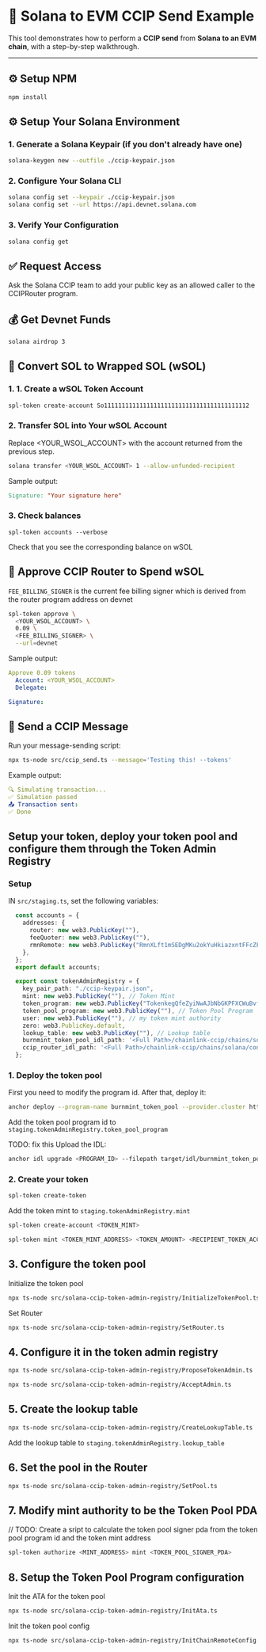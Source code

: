 # 🔁 Solana to EVM CCIP Send Example

This tool demonstrates how to perform a **CCIP send** from **Solana to an EVM chain**, with a step-by-step walkthrough.

---

## ⚙️ Setup NPM

```bash
npm install
```

## ⚙️ Setup Your Solana Environment

### 1. Generate a Solana Keypair (if you don't already have one)

```bash
solana-keygen new --outfile ./ccip-keypair.json
```

### 2. Configure Your Solana CLI

```bash
solana config set --keypair ./ccip-keypair.json
solana config set --url https://api.devnet.solana.com
```

### 3. Verify Your Configuration

```bash
solana config get
```

## ✅ Request Access

Ask the Solana CCIP team to add your public key as an allowed caller to the CCIPRouter program.

## 💰 Get Devnet Funds

```bash
solana airdrop 3
```

## 🔁 Convert SOL to Wrapped SOL (wSOL)

### 1. 1. Create a wSOL Token Account

```bash
spl-token create-account So11111111111111111111111111111111111111112
```

### 2. Transfer SOL into Your wSOL Account

Replace <YOUR_WSOL_ACCOUNT> with the account returned from the previous step.

```bash
solana transfer <YOUR_WSOL_ACCOUNT> 1 --allow-unfunded-recipient
```

Sample output:

```makefile
Signature: "Your signature here"
```

### 3. Check balances

```bach
spl-token accounts --verbose
```

Check that you see the corresponding balance on wSOL

## 🧾 Approve CCIP Router to Spend wSOL

`FEE_BILLING_SIGNER` is the current fee billing signer which is derived from the router program address on devnet

```bash
spl-token approve \
  <YOUR_WSOL_ACCOUNT> \
  0.09 \
  <FEE_BILLING_SIGNER> \
  --url=devnet
```

Sample output:

```yaml
Approve 0.09 tokens
  Account: <YOUR_WSOL_ACCOUNT>
  Delegate:

Signature:
```

## 🚀 Send a CCIP Message

Run your message-sending script:

```bash
npx ts-node src/ccip_send.ts --message='Testing this! --tokens'
```

Example output:

```yaml
🔍 Simulating transaction...
✅ Simulation passed
📤 Transaction sent:
✅ Done
```


## Setup your token, deploy your token pool and configure them through the Token Admin Registry

### Setup
IN `src/staging.ts`, set the following variables:

```typescript
  const accounts = {
    addresses: {
      router: new web3.PublicKey(""),
      feeQuoter: new web3.PublicKey(""),
      rmnRemote: new web3.PublicKey("RmnXLft1mSEDgMKu2okYuHkiazxntFFcZFrrcXxYg7"),
    },
  };
  export default accounts;

  export const tokenAdminRegistry = {
    key_pair_path: "./ccip-keypair.json",
    mint: new web3.PublicKey(""), // Token Mint
    token_program: new web3.PublicKey("TokenkegQfeZyiNwAJbNbGKPFXCWuBvf9Ss623VQ5DA"), // spl token program
    token_pool_program: new web3.PublicKey(""), // Token Pool Program
    user: new web3.PublicKey(""), // my token mint authority
    zero: web3.PublicKey.default,
    lookup_table: new web3.PublicKey(""), // Lookup table
    burnmint_token_pool_idl_path: '<Full Path>/chainlink-ccip/chains/solana/tsclient/src/modified-idl/burnmint_token_pool.json',
    ccip_router_idl_path: '<Full Path>/chainlink-ccip/chains/solana/contracts/target/idl/ccip_router.json',
  };
```

### 1. Deploy the token pool

First you need to modify the program id. After that, deploy it:

```bash
anchor deploy --program-name burnmint_token_pool --provider.cluster https://api.devnet.solana.com
```

Add the token pool program id to `staging.tokenAdminRegistry.token_pool_program`

TODO: fix this
Upload the IDL:

```bash
anchor idl upgrade <PROGRAM_ID> --filepath target/idl/burnmint_token_pool.json
```


### 2. Create your token


```bash
spl-token create-token
```

Add the token mint to `staging.tokenAdminRegistry.mint`

```bash
spl-token create-account <TOKEN_MINT>
```


```bash
spl-token mint <TOKEN_MINT_ADDRESS> <TOKEN_AMOUNT> <RECIPIENT_TOKEN_ACCOUNT_ADDRESS>
```


## 3. Configure the token pool

Initialize the token pool

```bash
npx ts-node src/solana-ccip-token-admin-registry/InitializeTokenPool.ts
```

Set Router
```bash
npx ts-node src/solana-ccip-token-admin-registry/SetRouter.ts
```

## 4. Configure it in the token admin registry

```bash
npx ts-node src/solana-ccip-token-admin-registry/ProposeTokenAdmin.ts
```

```bash
npx ts-node src/solana-ccip-token-admin-registry/AcceptAdmin.ts
```


## 5. Create the lookup table

```bash
npx ts-node src/solana-ccip-token-admin-registry/CreateLookupTable.ts
```

Add the lookup table to `staging.tokenAdminRegistry.lookup_table`

## 6. Set the pool in the Router

```bash
npx ts-node src/solana-ccip-token-admin-registry/SetPool.ts
```

## 7. Modify mint authority to be the Token Pool PDA
// TODO: Create a sript to calculate the token pool signer pda from the token pool program id and the token mint address

```bash
spl-token authorize <MINT_ADDRESS> mint <TOKEN_POOL_SIGNER_PDA>
```

## 8. Setup the Token Pool Program configuration

Init the ATA for the token pool

```bash
npx ts-node src/solana-ccip-token-admin-registry/InitAta.ts
```

Init the token pool config

```bash
npx ts-node src/solana-ccip-token-admin-registry/InitChainRemoteConfig.ts
```
